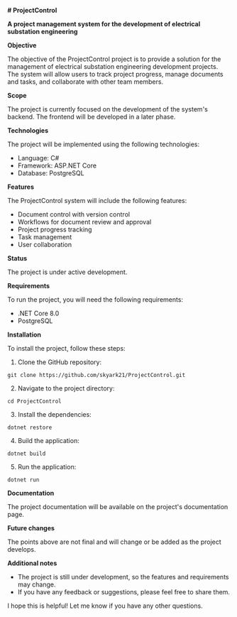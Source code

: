 **# ProjectControl**

**A project management system for the development of electrical substation engineering**

**Objective**

The objective of the ProjectControl project is to provide a solution for the management of electrical substation engineering development projects. The system will allow users to track project progress, manage documents and tasks, and collaborate with other team members.

**Scope**

The project is currently focused on the development of the system's backend. The frontend will be developed in a later phase.

**Technologies**

The project will be implemented using the following technologies:

* Language: C#
* Framework: ASP.NET Core
* Database: PostgreSQL

**Features**

The ProjectControl system will include the following features:

* Document control with version control
* Workflows for document review and approval
* Project progress tracking
* Task management
* User collaboration

**Status**

The project is under active development.

**Requirements**

To run the project, you will need the following requirements:

* .NET Core 8.0
* PostgreSQL

**Installation**

To install the project, follow these steps:

1. Clone the GitHub repository:

```
git clone https://github.com/skyark21/ProjectControl.git
```

2. Navigate to the project directory:

```
cd ProjectControl
```

3. Install the dependencies:

```
dotnet restore
```

4. Build the application:

```
dotnet build
```

5. Run the application:

```
dotnet run
```

**Documentation**

The project documentation will be available on the project's documentation page.

**Future changes**

The points above are not final and will change or be added as the project develops.

**Additional notes**

* The project is still under development, so the features and requirements may change.
* If you have any feedback or suggestions, please feel free to share them.

I hope this is helpful! Let me know if you have any other questions.